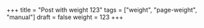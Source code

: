 +++
title = "Post with weight 123"
tags = ["weight", "page-weight", "manual"]
draft = false
weight = 123
+++
